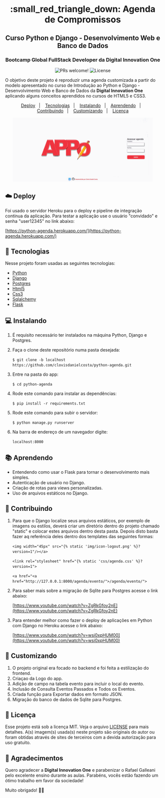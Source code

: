 <h1 align="center">
:small_red_triangle_down:  Agenda de Compromissos
</h1>
<h2 align="center">
Curso Python e Django - Desenvolvimento Web e Banco de Dados
</h3>
<h3 align="center">
Bootcamp Global FullStack Developer da Digital Innovation One
</h3>

<p align="center">
  <img src="https://img.shields.io/static/v1?label=PRs&message=welcome&color=7159c1&labelColor=000000" alt="PRs welcome!" />

  <img alt="License" src="https://img.shields.io/static/v1?label=license&message=MIT&color=7159c1&labelColor=000000">
</p>

<p>
O objetivo deste projeto é reproduzir uma agenda customizada a partir do modelo apresentado no curso de Introdução ao Python e Django - Desenvolvimento Web e Banco de Dados da <b>Digital Innovation One</b> aplicando alguns conceitos aprendidos no cursos de HTML5 e CSS3.
</p>

<p align="center">
  <a href="#cloud-deploy">Deploy</a>&nbsp;&nbsp;&nbsp;|&nbsp;&nbsp;&nbsp;
  <a href="#rocket-tecnologias">Tecnologias</a>&nbsp;&nbsp;&nbsp;|&nbsp;&nbsp;&nbsp;
  <a href="#computer-instalando">Instalando</a>&nbsp;&nbsp;&nbsp;|&nbsp;&nbsp;&nbsp;
  <a href="#books-aprendendo">Aprendendo</a>&nbsp;&nbsp;&nbsp;|&nbsp;&nbsp;&nbsp;
  <a href="#small_orange_diamond-contribuindo">Contribuindo</a>&nbsp;&nbsp;&nbsp;|&nbsp;&nbsp;&nbsp;
  <a href="#small_orange_diamond-customizando">Customizando</a>&nbsp;&nbsp;&nbsp;|&nbsp;&nbsp;&nbsp;
  <a href="#small_orange_diamond-licença">Licença</a>
</p>

<p align="center">
  <img alt="Appo" src="core/static/img/appo.gif" width="90%">
</p>

## :cloud: Deploy

Foi usado o servidor Heroku para o deploy e pipeline de integração contínua da aplicação. Para testar a aplicação use o usuário "convidado" e senha "user12345" no link abaixo:

[https://python-agenda.herokuapp.com/](https://python-agenda.herokuapp.com/)

## :rocket: Tecnologias

Nesse projeto foram usadas as seguintes tecnologias:

- [Python](https://www.python.org/)
- [Django](https://www.djangoproject.com/)
- [Postgres](https://www.postgresql.org/)
- [Html5](https://developer.mozilla.org/pt-BR/docs/Web/HTML/HTML5)
- [Css3](http://www.linhadecodigo.com.br/artigo/3566/introducao-as-novidades-do-css3.aspx)
- [Sqlalchemy](https://www.sqlalchemy.org/)
- [Flask](https://flask.palletsprojects.com/en/1.1.x/)

## :computer: Instalando

1. É requisito necessário ter instalados na máquina Python, Django e Postgres.

2. Faça o clone deste repositório numa pasta desejada: 

    `$ git clone -b localhost https://github.com/clovisdanielcosta/python-agenda.git`

 3. Entre na pasta do app:

    `$ cd python-agenda`

4. Rode este comando para instalar as dependências:
  
    `$ pip install -r requirements.txt`

5. Rode este comando para subir o servidor:
  
    `$ python manage.py runserver`

6. Na barra de endereço de um navegador digite:
  
    `localhost:8000`

## :books: Aprendendo

- Entendendo como usar o Flask para tornar o desenvolvimento mais simples.
- Autenticação de usuário no Django.
- Criação de rotas para views personalizadas.
- Uso de arquivos estáticos no Django.

## :small_orange_diamond: Contribuindo

1. Para que o Django localize seus arquivos estáticos, por exemplo de imagens ou estilos, deverá criar um diretório dentro do projeto chamado "static" e colocar estes arquivos dentro desta pasta. Depois disto basta fazer aq referência deles dentro dos templates das seguintes formas:

    `<img width="45px" src="{% static 'img/icon-logout.png' %}?version=1"/></a>`

    `<link rel="stylesheet" href="{% static 'css/agenda.css' %}?version=1">`

    `<a href="<a href="http://127.0.0.1:8000/agenda/evento/">/agenda/evento/">`

2. Para saber mais sobre a migração de Sqlite para Postgres acesse o link abaixo:

    [https://www.youtube.com/watch?v=ZgRkGfoy2nE](https://www.youtube.com/watch?v=ZgRkGfoy2nE)

3. Para entender melhor como fazer o deploy de aplicações em Python com Django no Heroku acesse o link abaixo:

    [https://www.youtube.com/watch?v=wsi0xpHUM00](https://www.youtube.com/watch?v=wsi0xpHUM00)

## :small_orange_diamond: Customizando

1. O projeto original era focado no backend e foi feita a estilização do frontend.
2. Criaçao da Logo do app.
3. Adição de campo na tabela evento para incluir o local do evento.
4. Inclusão de Consulta  Eventos Passados e Todos os Eventos.
5. Criada função para Exportar dados em formato JSON.
6. Migração do banco de dados de Sqlite para Postgres.

## :small_orange_diamond: Licença

Esse projeto está sob a licença MIT. Veja o arquivo [LICENSE](LICENSE.md) para mais detalhes.
A(s) imagem(s) usada(s) neste projeto são originais do autor ou foram obtidas através de sites de terceiros com a devida autorização para uso gratuito.

## :small_orange_diamond: Agradecimentos

Quero agradecer a <b>Digital Innovation One</b> e parabenizar o Rafael Galleani pelo excelente ensino durante as aulas. 
Parabéns, vocês estão fazendo um ótimo trabalho em favor da sociedade! 

Muito obrigado! :clap::clap:


